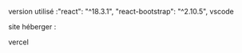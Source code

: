 version utilisé :"react": "^18.3.1",
    "react-bootstrap": "^2.10.5",
    vscode



site héberger :

vercel
